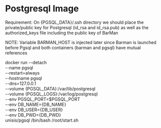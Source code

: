 # Postgresql Image

Requirement: On {PGSQL_DATA}/.ssh directory we should place the private/public key for Postgresql
             (id_rsa and id_rsa.pub) as well as the authorized_keys file including the public key of BarMan

NOTE: Variable BARMAN_HOST is injected later since Barman is launched before
      Pgsql and both containers (barman and pgsql) have mutual references

docker run --detach \
    --name pgsql \
    --restart=always \
    --hostname pgsql \
    --dns=127.0.0.1 \
    --volume {PGSQL_DATA}:/var/lib/postgresql \
    --volume {PGSQL_LOGS}:/var/log/postgresql \
    --env PGSQL_PORT=$PGSQL_PORT \
    --env DB_NAME={DB_NAME} \
    --env DB_USER={DB_USER} \
    --env DB_PWD={DB_PWD} \
    unisis/pgsql /bin/bash /root/start.sh
